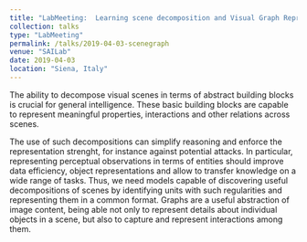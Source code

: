 ```yaml
---
title: "LabMeeting:  Learning scene decomposition and Visual Graph Representation"
collection: talks
type: "LabMeeting"
permalink: /talks/2019-04-03-scenegraph
venue: "SAILab"
date: 2019-04-03
location: "Siena, Italy"
---
```

The ability to decompose visual scenes in terms of abstract building blocks is crucial for general intelligence. These basic building blocks are capable to represent meaningful properties, interactions and other relations across scenes.

The use of such decompositions can simplify reasoning and enforce the representation strenght, for instance against potential attacks.
In particular, representing perceptual observations in terms of entities should improve data efficiency, object representations and allow to transfer knowledge on a wide range of tasks. Thus, we need models capable of discovering useful
decompositions of scenes by identifying units with such regularities and representing them in a common format.
Graphs are a useful abstraction of image content, being able not only to represent details about individual objects in a scene, but also to capture and represent interactions among them.